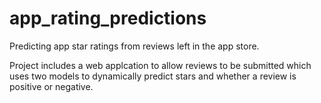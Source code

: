 # app_rating_predictions
Predicting app star ratings from reviews left in the app store.

Project includes a web applcation to allow reviews to be submitted which uses two models to dynamically predict stars and whether a review is positive or negative.
